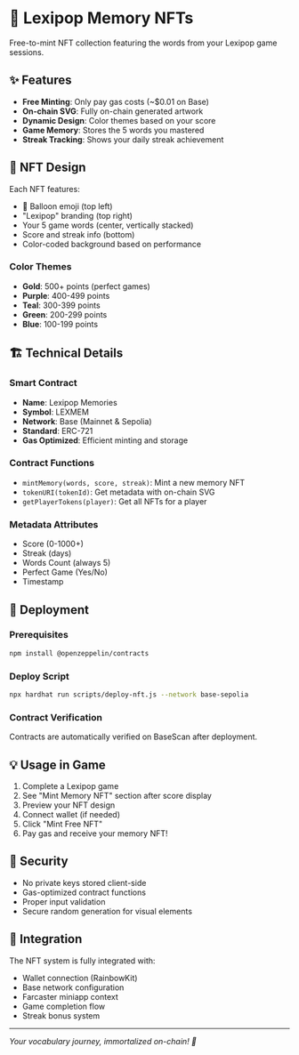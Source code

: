 # 🎨 Lexipop Memory NFTs

Free-to-mint NFT collection featuring the words from your Lexipop game sessions.

## ✨ Features

- **Free Minting**: Only pay gas costs (~$0.01 on Base)
- **On-chain SVG**: Fully on-chain generated artwork
- **Dynamic Design**: Color themes based on your score
- **Game Memory**: Stores the 5 words you mastered
- **Streak Tracking**: Shows your daily streak achievement

## 🎨 NFT Design

Each NFT features:
- 🎈 Balloon emoji (top left)
- "Lexipop" branding (top right)
- Your 5 game words (center, vertically stacked)
- Score and streak info (bottom)
- Color-coded background based on performance

### Color Themes
- **Gold**: 500+ points (perfect games)
- **Purple**: 400-499 points
- **Teal**: 300-399 points
- **Green**: 200-299 points
- **Blue**: 100-199 points

## 🏗️ Technical Details

### Smart Contract
- **Name**: Lexipop Memories
- **Symbol**: LEXMEM
- **Network**: Base (Mainnet & Sepolia)
- **Standard**: ERC-721
- **Gas Optimized**: Efficient minting and storage

### Contract Functions
- `mintMemory(words, score, streak)`: Mint a new memory NFT
- `tokenURI(tokenId)`: Get metadata with on-chain SVG
- `getPlayerTokens(player)`: Get all NFTs for a player

### Metadata Attributes
- Score (0-1000+)
- Streak (days)
- Words Count (always 5)
- Perfect Game (Yes/No)
- Timestamp

## 🚀 Deployment

### Prerequisites
```bash
npm install @openzeppelin/contracts
```

### Deploy Script
```bash
npx hardhat run scripts/deploy-nft.js --network base-sepolia
```

### Contract Verification
Contracts are automatically verified on BaseScan after deployment.

## 💡 Usage in Game

1. Complete a Lexipop game
2. See "Mint Memory NFT" section after score display
3. Preview your NFT design
4. Connect wallet (if needed)
5. Click "Mint Free NFT"
6. Pay gas and receive your memory NFT!

## 🔐 Security

- No private keys stored client-side
- Gas-optimized contract functions
- Proper input validation
- Secure random generation for visual elements

## 📱 Integration

The NFT system is fully integrated with:
- Wallet connection (RainbowKit)
- Base network configuration
- Farcaster miniapp context
- Game completion flow
- Streak bonus system

---

*Your vocabulary journey, immortalized on-chain! 🎈*